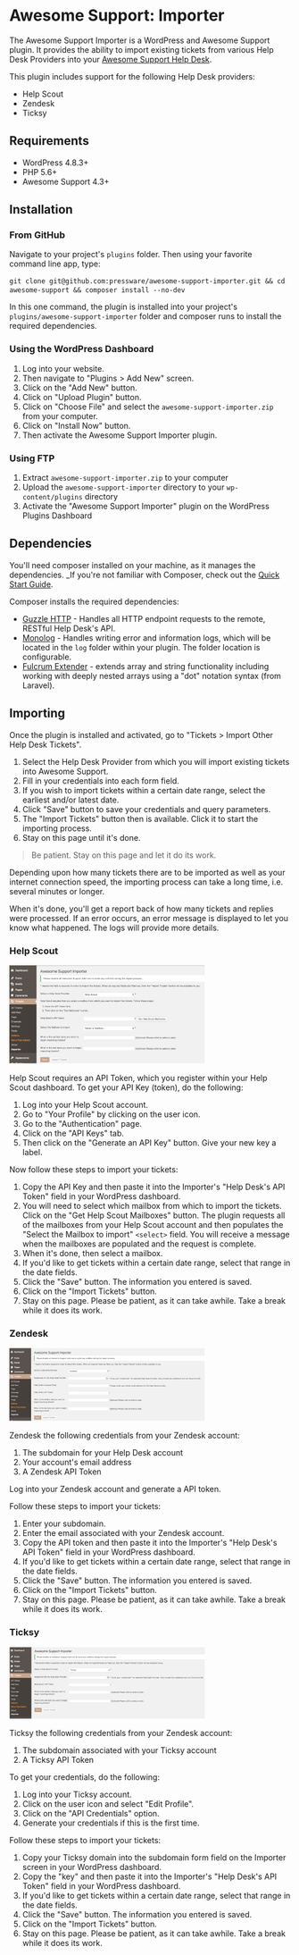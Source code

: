 # Awesome Support: Importer

The Awesome Support Importer is a WordPress and Awesome Support plugin.  It provides the ability to import existing tickets from various Help Desk Providers into your [Awesome Support Help Desk](https://awesomesupport.com/).  

This plugin includes support for the following Help Desk providers:

- Help Scout
- Zendesk
- Ticksy

## Requirements

- WordPress 4.8.3+
- PHP 5.6+
- Awesome Support 4.3+

## Installation

### From GitHub

Navigate to your project's `plugins` folder.  Then using your favorite command line app, type:

```
git clone git@github.com:pressware/awesome-support-importer.git && cd awesome-support && composer install --no-dev
```

In this one command, the plugin is installed into your project's `plugins/awesome-support-importer` folder and composer runs to install the required dependencies.

### Using the WordPress Dashboard

1. Log into your website.
2. Then navigate to "Plugins > Add New" screen.
3. Click on the "Add New" button.
4. Click on "Upload Plugin" button.
5. Click on "Choose File" and select the `awesome-support-importer.zip` from your computer.
6. Click on "Install Now" button.
7. Then activate the Awesome Support Importer plugin.

### Using FTP

1. Extract `awesome-support-importer.zip` to your computer
2. Upload the `awesome-support-importer` directory to your `wp-content/plugins` directory
3. Activate the "Awesome Support Importer" plugin on the WordPress Plugins Dashboard

## Dependencies

You'll need composer installed on your machine, as it manages the dependencies.  _If you're not familiar with Composer, check out the [Quick Start Guide](https://getcomposer.org/doc/00-intro.md).

Composer installs the required dependencies:

- [Guzzle HTTP](http://docs.guzzlephp.org/en/stable/) - Handles all HTTP endpoint requests to the remote, RESTful Help Desk's API.
- [Monolog](https://seldaek.github.io/monolog/) - Handles writing error and information logs, which will be located in the `log` folder within your plugin.  The folder location is configurable.
- [Fulcrum Extender](https://github.com/wpfulcrum/extender) - extends array and string functionality including working with deeply nested arrays using a "dot" notation syntax (from Laravel). 

## Importing

Once the plugin is installed and activated, go to "Tickets > Import Other Help Desk Tickets".  

1. Select the Help Desk Provider from which you will import existing tickets into Awesome Support.
2. Fill in your credentials into each form field.
3. If you wish to import tickets within a certain date range, select the earliest and/or latest date.
4. Click "Save" button to save your credentials and query parameters.
5. The "Import Tickets" button then is available.  Click it to start the importing process.
6. Stay on this page until it's done.

>Be patient. Stay on this page and let it do its work.

Depending upon how many tickets there are to be imported as well as your internet connection speed, the importing process can take a long time, i.e. several minutes or longer.  

When it's done, you'll get a report back of how many tickets and replies were processed.  If an error occurs, an error message is displayed to let you know what happened.  The logs will provide more details.

### Help Scout

![Help Scout Importer Screen](assets/images/helpscout-ui.jpg)

Help Scout requires an API Token, which you register within your Help Scout dashboard.  To get your API Key (token), do the following:

1. Log into your Help Scout account.
2. Go to "Your Profile" by clicking on the user icon.
3. Go to the "Authentication" page.
4. Click on the "API Keys" tab.
5. Then click on the "Generate an API Key" button. Give your new key a label.

Now follow these steps to import your tickets:
1. Copy the API Key and then paste it into the Importer's "Help Desk's API Token" field in your WordPress dashboard.
2. You will need to select which mailbox from which to import the tickets.  Click on the "Get Help Scout Mailboxes" button.  The plugin requests all of the mailboxes from your Help Scout account and then populates the "Select the Mailbox to import" `<select>` field.  You will receive a message when the mailboxes are populated and the request is complete.
3. When it's done, then select a mailbox.
4. If you'd like to get tickets within a certain date range, select that range in the date fields.
5. Click the "Save" button. The information you entered is saved.
6. Click on the "Import Tickets" button.
7. Stay on this page. Please be patient, as it can take awhile.  Take a break while it does its work.

### Zendesk

![Zendesk Importer Screen](assets/images/zendesk-ui.jpg)

Zendesk the following credentials from your Zendesk account:

1. The subdomain for your Help Desk account
2. Your account's email address
3. A Zendesk API Token

Log into your Zendesk account and generate a API token.

Follow these steps to import your tickets:
1. Enter your subdomain.
2. Enter the email associated with your Zendesk account.
3. Copy the API token and then paste it into the Importer's "Help Desk's API Token" field in your WordPress dashboard.
4. If you'd like to get tickets within a certain date range, select that range in the date fields.
5. Click the "Save" button. The information you entered is saved.
6. Click on the "Import Tickets" button.
7. Stay on this page. Please be patient, as it can take awhile.  Take a break while it does its work.

### Ticksy

![Ticksy Importer Screen](assets/images/ticksy-ui.jpg)

Ticksy the following credentials from your Zendesk account:

1. The subdomain associated with your Ticksy account
2. A Ticksy API Token

To get your credentials, do the following:

1. Log into your Ticksy account.
2. Click on the user icon and select "Edit Profile".
3. Click on the "API Credentials" option.
4. Generate your credentials if this is the first time.

Follow these steps to import your tickets:
1. Copy your Ticksy domain into the subdomain form field on the Importer screen in your WordPress dashboard.
2. Copy the "key" and then paste it into the Importer's "Help Desk's API Token" field in your WordPress dashboard.
3. If you'd like to get tickets within a certain date range, select that range in the date fields.
4. Click the "Save" button. The information you entered is saved.
5. Click on the "Import Tickets" button.
6. Stay on this page. Please be patient, as it can take awhile.  Take a break while it does its work.
